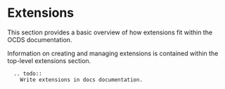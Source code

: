 # Extensions

This section provides a basic overview of how extensions fit within the OCDS documentation.

Information on creating and managing extensions is contained within the top-level extensions section.

```eval_rst 
  .. todo:: 
    Write extensions in docs documentation.
```
